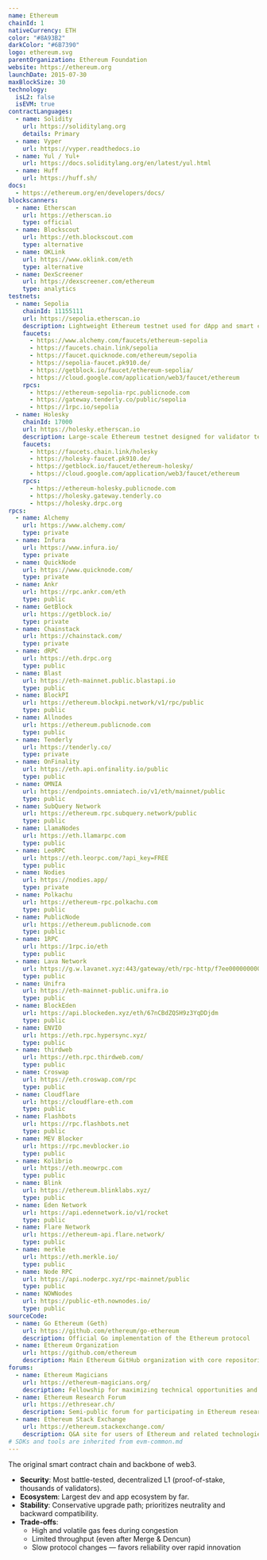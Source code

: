 ```yaml
---
name: Ethereum
chainId: 1
nativeCurrency: ETH
color: "#8A93B2"
darkColor: "#6B7390"
logo: ethereum.svg
parentOrganization: Ethereum Foundation
website: https://ethereum.org
launchDate: 2015-07-30
maxBlockSize: 30
technology:
  isL2: false
  isEVM: true
contractLanguages:
  - name: Solidity
    url: https://soliditylang.org
    details: Primary
  - name: Vyper
    url: https://vyper.readthedocs.io
  - name: Yul / Yul+
    url: https://docs.soliditylang.org/en/latest/yul.html
  - name: Huff
    url: https://huff.sh/
docs:
  - https://ethereum.org/en/developers/docs/
blockscanners:
  - name: Etherscan
    url: https://etherscan.io
    type: official
  - name: Blockscout
    url: https://eth.blockscout.com
    type: alternative
  - name: OKLink
    url: https://www.oklink.com/eth
    type: alternative
  - name: DexScreener
    url: https://dexscreener.com/ethereum
    type: analytics
testnets:
  - name: Sepolia
    chainId: 11155111
    url: https://sepolia.etherscan.io
    description: Lightweight Ethereum testnet used for dApp and smart contract testing with fast confirmations.
    faucets:
      - https://www.alchemy.com/faucets/ethereum-sepolia
      - https://faucets.chain.link/sepolia
      - https://faucet.quicknode.com/ethereum/sepolia
      - https://sepolia-faucet.pk910.de/
      - https://getblock.io/faucet/ethereum-sepolia/
      - https://cloud.google.com/application/web3/faucet/ethereum
    rpcs:
      - https://ethereum-sepolia-rpc.publicnode.com
      - https://gateway.tenderly.co/public/sepolia
      - https://1rpc.io/sepolia
  - name: Holesky
    chainId: 17000
    url: https://holesky.etherscan.io
    description: Large-scale Ethereum testnet designed for validator testing, staking, and infrastructure simulation.
    faucets:
      - https://faucets.chain.link/holesky
      - https://holesky-faucet.pk910.de/
      - https://getblock.io/faucet/ethereum-holesky/
      - https://cloud.google.com/application/web3/faucet/ethereum
    rpcs:
      - https://ethereum-holesky.publicnode.com
      - https://holesky.gateway.tenderly.co
      - https://holesky.drpc.org
rpcs:
  - name: Alchemy
    url: https://www.alchemy.com/
    type: private
  - name: Infura
    url: https://www.infura.io/
    type: private
  - name: QuickNode
    url: https://www.quicknode.com/
    type: private
  - name: Ankr
    url: https://rpc.ankr.com/eth
    type: public
  - name: GetBlock
    url: https://getblock.io/
    type: private
  - name: Chainstack
    url: https://chainstack.com/
    type: private
  - name: dRPC
    url: https://eth.drpc.org
    type: public
  - name: Blast
    url: https://eth-mainnet.public.blastapi.io
    type: public
  - name: BlockPI
    url: https://ethereum.blockpi.network/v1/rpc/public
    type: public
  - name: Allnodes
    url: https://ethereum.publicnode.com
    type: public
  - name: Tenderly
    url: https://tenderly.co/
    type: private
  - name: OnFinality
    url: https://eth.api.onfinality.io/public
    type: public
  - name: OMNIA
    url: https://endpoints.omniatech.io/v1/eth/mainnet/public
    type: public
  - name: SubQuery Network
    url: https://ethereum.rpc.subquery.network/public
    type: public
  - name: LlamaNodes
    url: https://eth.llamarpc.com
    type: public
  - name: LeoRPC
    url: https://eth.leorpc.com/?api_key=FREE
    type: public
  - name: Nodies
    url: https://nodies.app/
    type: private
  - name: Polkachu
    url: https://ethereum-rpc.polkachu.com
    type: public
  - name: PublicNode
    url: https://ethereum.publicnode.com
    type: public
  - name: 1RPC
    url: https://1rpc.io/eth
    type: public
  - name: Lava Network
    url: https://g.w.lavanet.xyz:443/gateway/eth/rpc-http/f7ee0000000000000000000000000000
    type: public
  - name: Unifra
    url: https://eth-mainnet-public.unifra.io
    type: public
  - name: BlockEden
    url: https://api.blockeden.xyz/eth/67nCBdZQSH9z3YqDDjdm
    type: public
  - name: ENVIO
    url: https://eth.rpc.hypersync.xyz/
    type: public
  - name: thirdweb
    url: https://eth.rpc.thirdweb.com/
    type: public
  - name: Croswap
    url: https://eth.croswap.com/rpc
    type: public
  - name: Cloudflare
    url: https://cloudflare-eth.com
    type: public
  - name: Flashbots
    url: https://rpc.flashbots.net
    type: public
  - name: MEV Blocker
    url: https://rpc.mevblocker.io
    type: public
  - name: Kolibrio
    url: https://eth.meowrpc.com
    type: public
  - name: Blink
    url: https://ethereum.blinklabs.xyz/
    type: public
  - name: Eden Network
    url: https://api.edennetwork.io/v1/rocket
    type: public
  - name: Flare Network
    url: https://ethereum-api.flare.network/
    type: public
  - name: merkle
    url: https://eth.merkle.io/
    type: public
  - name: Node RPC
    url: https://api.noderpc.xyz/rpc-mainnet/public
    type: public
  - name: NOWNodes
    url: https://public-eth.nownodes.io/
    type: public
sourceCode:
  - name: Go Ethereum (Geth)
    url: https://github.com/ethereum/go-ethereum
    description: Official Go implementation of the Ethereum protocol
  - name: Ethereum Organization
    url: https://github.com/ethereum
    description: Main Ethereum GitHub organization with core repositories
forums:
  - name: Ethereum Magicians
    url: https://ethereum-magicians.org/
    description: Fellowship for maximizing technical opportunities and collaboration across the Ethereum community
  - name: Ethereum Research Forum
    url: https://ethresear.ch/
    description: Semi-public forum for participating in Ethereum research with new findings and development opportunities
  - name: Ethereum Stack Exchange
    url: https://ethereum.stackexchange.com/
    description: Q&A site for users of Ethereum and related technologies
# SDKs and tools are inherited from evm-common.md
---
```


The original smart contract chain and backbone of web3.

- **Security**: Most battle-tested, decentralized L1 (proof-of-stake, thousands of validators).  
- **Ecosystem**: Largest dev and app ecosystem by far.  
- **Stability**: Conservative upgrade path; prioritizes neutrality and backward compatibility.  
- **Trade-offs**:  
  - High and volatile gas fees during congestion  
  - Limited throughput (even after Merge & Dencun)  
  - Slow protocol changes — favors reliability over rapid innovation  
